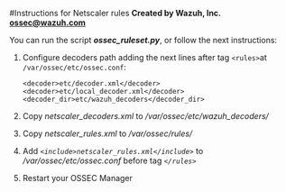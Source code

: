 #Instructions for Netscaler rules
**Created by Wazuh, Inc. <ossec@wazuh.com>**

You can run the script ***ossec_ruleset.py***, or follow the next instructions:

 1. Configure decoders path adding the next lines after tag ``<rules>``at ``/var/ossec/etc/ossec.conf``:

    ``<decoder>etc/decoder.xml</decoder>``
    ``<decoder>etc/local_decoder.xml</decoder>``
    ``<decoder_dir>etc/wazuh_decoders</decoder_dir>``
 2. Copy *netscaler_decoders.xml* to */var/ossec/etc/wazuh_decoders/*
 3. Copy *netscaler_rules.xml* to */var/ossec/rules/*
 4. Add *```<include>netscaler_rules.xml</include>```* to */var/ossec/etc/ossec.conf* before tag *```</rules>```*
 5. Restart your OSSEC Manager